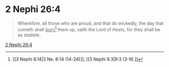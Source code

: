 # 2 Nephi 26:4

> Wherefore, all those who are proud, and that do wickedly, the day that cometh shall <u>burn</u>[^a] them up, saith the Lord of Hosts, for they shall be as stubble.

[2 Nephi 26:4](https://www.churchofjesuschrist.org/study/scriptures/bofm/2-ne/26?lang=eng&id=p4#p4)


[^a]: [[3 Nephi 8.14|3 Ne. 8:14 (14-24)]]; [[3 Nephi 9.3|9:3 (3-9).]]
